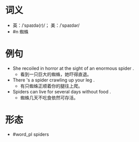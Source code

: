 # 词义
- 英：/ˈspaɪdə(r)/； 美：/ˈspaɪdər/
- #n 蜘蛛
# 例句
- She recoiled in horror at the sight of an enormous spider .
	- 看到一只巨大的蜘蛛，她吓得直退。
- There 's a spider crawling up your leg .
	- 有只蜘蛛正顺着你的腿往上爬。
- Spiders can live for several days without food .
	- 蜘蛛几天不吃食依然可存活。
# 形态
- #word_pl spiders
